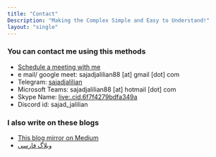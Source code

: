 ```yaml
---
title: "Contact"
Description: "Making the Complex Simple and Easy to Understand!"
layout: "single"
---
```


### You can contact me using this methods

- [Schedule a meeting with me](https://tidycal.com/sajadjalilian)
- e mail/ google meet: sajadjalilian88 [at] gmail [dot] com
- Telegram: [sajadjalilian](https://t.me/sajadjalilian)
- Microsoft Teams: sajadjalilian88 [at] hotmail [dot] com
- Skype Name: [live:.cid.6f7f4279bdfa349a](https://join.skype.com/invite/N53jlo9oP3vK)
- Discord id: sajad_jalilian

### I also write on these blogs

- [This blog mirror on Medium](https://medium.com/@SajadJ)
- [وبلاگ فارسی](https://virgool.io/@SajadJ)

